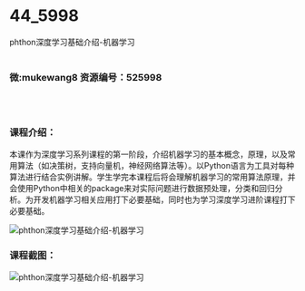# 44_5998
phthon深度学习基础介绍-机器学习
<br/></br>
<h3>微:mukewang8 资源编号：525998</h3>
<br/></br>
<h3>课程介绍：</h3>
<p>本课作为深度学习系列课程的第一阶段，介绍机器学习的基本概念，原理，以及常用算法（如决策树，支持向量机，神经网络算法等）。以Python语言为工具对每种算法进行结合实例讲解。学生学完本课程后将会理解机器学习的常用算法原理，并会使用Python中相关的package来对实际问题进行数据预处理，分类和回归分析。为开发机器学习相关应用打下必要基础，同时也为学习深度学习进阶课程打下必要基础。</p>
<p><img src="https://www.ko996.com/wp-content/uploads/img/2019/07/1-107-300x124.png" alt="phthon深度学习基础介绍-机器学习"></p>
<h3>课程截图：</h3>
<p><img src="https://www.ko996.com/wp-content/uploads/img/2019/07/2-104.png" alt="phthon深度学习基础介绍-机器学习"></p>
